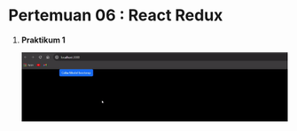 # Pertemuan 06 : React Redux

1. **Praktikum 1**

    <img src="images/P1_Hasil.gif" alt="Alt Text" width="500"/>
